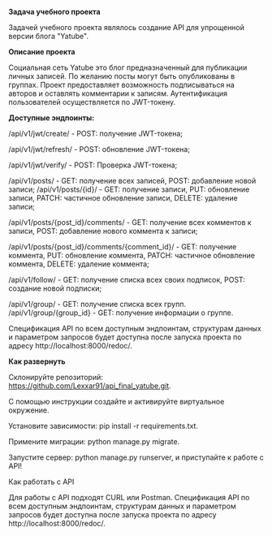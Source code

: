 **Задача учебного проекта**

Задачей учебного проекта являлось создание API для упрощенной версии блога "Yatube".

**Описание проекта**

Социальная сеть Yatube это блог предназначенный для публикации личных записей. По желанию посты могут быть опубликованы в группах. Проект предоставляет возможность подписываться на авторов и оставлять комментарии к записям. Аутентификация пользователей осуществляется по JWT-токену.

**Доступные эндпоинты:**

/api/v1/jwt/create/ - POST: получение JWT-токена;

/api/v1/jwt/refresh/ - POST: обновление JWT-токена;

/api/v1/jwt/verify/ - POST: Проверка JWT-токена;

/api/v1/posts/ - GET: получение всех записей, POST: добавление новой записи;
/api/v1/posts/{id}/ - GET: получение записи, PUT: обновление записи, PATCH: частичное обновление записи, DELETE: удаление записи;

/api/v1/posts/{post_id}/comments/ - GET: получение всех комментов к записи, POST: добавление нового коммента к записи;

/api/v1/posts/{post_id}/comments/{comment_id}/ - GET: получение коммента, PUT: обновление коммента, PATCH: частичное обновление коммента, DELETE: удаление коммента;

/api/v1/follow/ - GET: получение списка всех своих подписок, POST: создание новой подписки;

/api/v1/group/ - GET: получение списка всех групп. /api/v1/group/{group_id} - GET: получение информации о группе.

Спецификация API по всем доступным эндпоинтам, структурам данных и параметром запросов будет доступна после запуска проекта по адресу http://localhost:8000/redoc/.


**Как развернуть**

Склонируйте репозиторий: https://github.com/Lexxar91/api_final_yatube.git.

С помощью инструкции создайте и активируйте виртуальное окружение.

Установите зависимости: pip install -r requirements.txt.

Примените миграции: python manage.py migrate.

Запустите сервер: python manage.py runserver, и приступайте к работе с API!

Как работать с API

Для работы с API подходят CURL или Postman. Спецификация API по всем доступным эндпоинтам, структурам данных и параметром запросов будет доступна после запуска проекта по адресу http://localhost:8000/redoc/.
